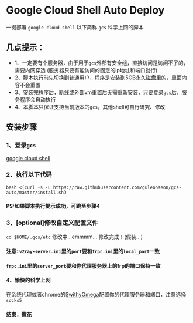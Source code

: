 # Google Cloud Shell Auto Deploy

一键部署 `google cloud shell` 以下简称 `gcs` 科学上网的脚本

## 几点提示：
- 1、一定要有个服务器，由于用于`gcs`外部有安全组，直接访问是访问不了的，需要内网穿透 (服务器只要有能访问的固定的ip地址和端口就行)
- 2、脚本执行前先切换到普通用户，程序是安装到5GB永久磁盘里的，里面内容不会重置
- 3、安装完程序后，断线或外部vm重置后无需重新安装，只要登录`gcs`后，服务程序会自动执行
- 4、本脚本只保证支持当前版本的`gcs`，其他shell可自行研究、修改

## 安装步骤

### 1、登录`gcs`
[google cloud shell](https://ssh.cloud.google.com/)

### 2、执行以下代码
`bash <(curl -s -L https://raw.githubusercontent.com/guleonseon/gcs-auto/master/install.sh)`

#### PS:如果脚本执行提示成功，可跳至步骤4

### 3、[optional]修改自定义配置文件
`cd $HOME/.gcs/etc`
修改中...emmmm...
修改完成！(假装...)
#### 注意: `v2ray-server.ini`里的`port`要和`frpc.ini`里的`local_port`一致
#### `frpc.ini`里的`server_port`要和你代理服务器上的frp的端口保持一致

#### 4、愉快的科学上网
在系统代理或者chrome的[SwithyOmega](https://chrome.google.com/webstore/detail/proxy-switchyomega/padekgcemlokbadohgkifijomclgjgif)配置你的代理服务器和端口，注意选择`socks5`

#### 结束，撒花

